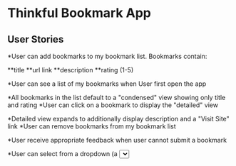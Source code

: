 # Thinkful Bookmark App
## User Stories
*User can add bookmarks to my bookmark list. Bookmarks contain:

**title
**url link
**description
**rating (1-5)

*User can see a list of my bookmarks when User first open the app

*All bookmarks in the list default to a "condensed" view showing only title and rating
*User can click on a bookmark to display the "detailed" view

*Detailed view expands to additionally display description and a "Visit Site" link
*User can remove bookmarks from my bookmark list

*User receive appropriate feedback when user cannot submit a bookmark

*User can select from a dropdown (a <select> element) a "minimum rating" to filter the list by all bookmarks rated at or above the chosen selection